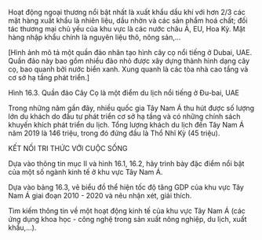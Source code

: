 Hoạt động ngoại thương nổi bật nhất là xuất khẩu dầu khí với hơn 2/3 các mặt hàng xuất khẩu là nhiên liệu, dầu nhờn và các sản phẩm hoá chất; đối tác thương mại chủ yếu của khu vực là các nước châu Á, EU, Hoa Kỳ. Mặt hàng nhập khẩu chính là nguyên liệu thô, nông sản,...

[Hình ảnh mô tả một quần đảo nhân tạo hình cây cọ nổi tiếng ở Dubai, UAE. Quần đảo này bao gồm nhiều đảo nhỏ được xây dựng thành hình dạng cây cọ, bao quanh bởi nước biển xanh. Xung quanh là các tòa nhà cao tầng và cơ sở hạ tầng phát triển.]

Hình 16.3. Quần đảo Cây Cọ là một điểm du lịch nổi tiếng ở Đu-bai, UAE

Trong những năm gần đây, nhiều quốc gia Tây Nam Á thu hút được số lượng lớn du khách do đầu tư phát triển cơ sở hạ tầng và có những chính sách khuyến khích phát triển du lịch. Tổng lượng khách du lịch đến Tây Nam Á năm 2019 là 146 triệu, trong đó đứng đầu là Thổ Nhĩ Kỳ (45 triệu).

KẾT NỐI TRI THỨC VỚI CUỘC SỐNG

Dựa vào thông tin mục II và hình 16.1, 16.2, hãy trình bày đặc điểm nổi bật của một số ngành kinh tế ở khu vực Tây Nam Á.

Dựa vào bảng 16.3, vẽ biểu đồ thể hiện tốc độ tăng GDP của khu vực Tây Nam Á giai đoạn 2010 - 2020 và nêu nhận xét, giải thích.

Tìm kiếm thông tin về một hoạt động kinh tế của khu vực Tây Nam Á (các ứng dụng khoa học - công nghệ trong sản xuất nông nghiệp, du lịch, xuất khẩu,...).
